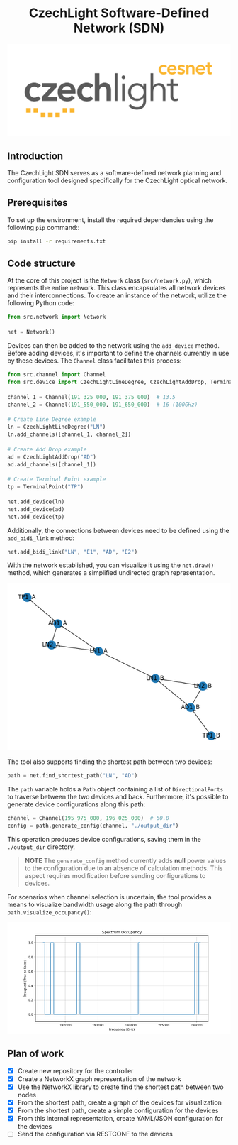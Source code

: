 <div style="text-align:center;">
    <h1>CzechLight Software-Defined Network (SDN)</h1> 
    <img src="figures/czechlight_RGB.png">
</div>

## Introduction

The CzechLight SDN serves as a software-defined network planning and configuration tool designed specifically
for the CzechLight optical network.

## Prerequisites

To set up the environment, install the required dependencies using the following `pip` command::

```bash
pip install -r requirements.txt
```

## Code structure

At the core of this project is the `Network` class (`src/network.py`), which represents the entire network. This class
encapsulates all network devices and their interconnections. To create an instance of the network, utilize the following
Python code:

```python
from src.network import Network

net = Network()
```

Devices can then be added to the network using the `add_device` method. Before adding devices, it's important to
define the channels currently in use by these devices. The `Channel` class facilitates this process:

```python
from src.channel import Channel
from src.device import CzechLightLineDegree, CzechLightAddDrop, TerminalPoint

channel_1 = Channel(191_325_000, 191_375_000)  # 13.5
channel_2 = Channel(191_550_000, 191_650_000)  # 16 (100GHz)

# Create Line Degree example
ln = CzechLightLineDegree("LN")
ln.add_channels([channel_1, channel_2])

# Create Add Drop example
ad = CzechLightAddDrop("AD")
ad.add_channels([channel_1])

# Create Terminal Point example
tp = TerminalPoint("TP")

net.add_device(ln)
net.add_device(ad)
net.add_device(tp)
```

Additionally, the connections between devices need to be defined using the `add_bidi_link` method:

```python
net.add_bidi_link("LN", "E1", "AD", "E2")
```

With the network established, you can visualize it using the `net.draw()` method, which generates a simplified
undirected graph representation.

<div style="text-align:center;">
    <img src="./figures/network.png" alt="Network Diagram">
</div>

The tool also supports finding the shortest path between two devices:

```python
path = net.find_shortest_path("LN", "AD")
```

The `path` variable holds a `Path` object containing a list of `DirectionalPorts` to traverse between the two devices
and back. Furthermore, it's possible to generate device configurations along this path:

```python
channel = Channel(195_975_000, 196_025_000)  # 60.0
config = path.generate_config(channel, "./output_dir")
```

This operation produces device configurations, saving them in the `./output_dir` directory.

> **NOTE**
> The `generate_config` method currently adds **null** power values to the configuration due to an absence of
> calculation
> methods. This aspect requires modification before sending configurations to devices.

For scenarios when channel selection is uncertain, the tool provides a means to visualize bandwidth usage along the path
through `path.visualize_occupancy()`:

<div style="text-align:center;">
    <img src="./figures/occupancy.png" alt="Occupancy Diagram">
</div>

## Plan of work

- [x] Create new repository for the controller
- [x] Create a NetworkX graph representation of the network
- [x] Use the NetworkX library to create find the shortest path between two nodes
- [x] From the shortest path, create a graph of the devices for visualization
- [x] From the shortest path, create a simple configuration for the devices
- [x] From this internal representation, create YAML/JSON configuration for the devices
- [ ] Send the configuration via RESTCONF to the devices